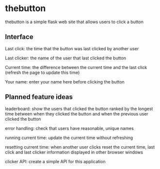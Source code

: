 # thebutton

thebutton is a simple flask web site that allows users to click a button

## Interface

Last click: the time that the button was last clicked by another user

Last clicker: the name of the user that last clicked the button

Current time: the difference between the current time and the last click
(refresh the page to update this time)

Your name: enter your name here before clicking the button


## Planned feature ideas

leaderboard: show the users that clicked the button ranked by the longest
time between when they clicked the button and when the previous user
clicked the button

error handling: check that users have reasonable, unique names

running current time: update the current time without refreshing

resetting current time: when another user clicks reset the current time,
last click and last clicker information displayed in other browser windows

clicker API: create a simple API for this application
